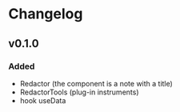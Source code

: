 # Changelog

## v0.1.0

### Added

- Redactor (the component is a note with a title)
- RedactorTools (plug-in instruments)
- hook useData
